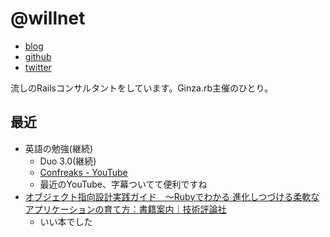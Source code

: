 # @willnet

- [blog](http://willnet.in/)
- [github](https://github.com/willnet)
- [twitter](https://twitter.com/netwillnet)

流しのRailsコンサルタントをしています。Ginza.rb主催のひとり。

## 最近

- 英語の勉強(継続)
  - Duo 3.0(継続)
  - [Confreaks - YouTube](https://www.youtube.com/channel/UCWnPjmqvljcafA0z2U1fwKQ)
  - 最近のYouTube、字幕ついてて便利ですね
- [オブジェクト指向設計実践ガイド　～Rubyでわかる 進化しつづける柔軟なアプリケーションの育て方：書籍案内｜技術評論社](http://gihyo.jp/book/2016/978-4-7741-8361-9)
  - いい本でした
